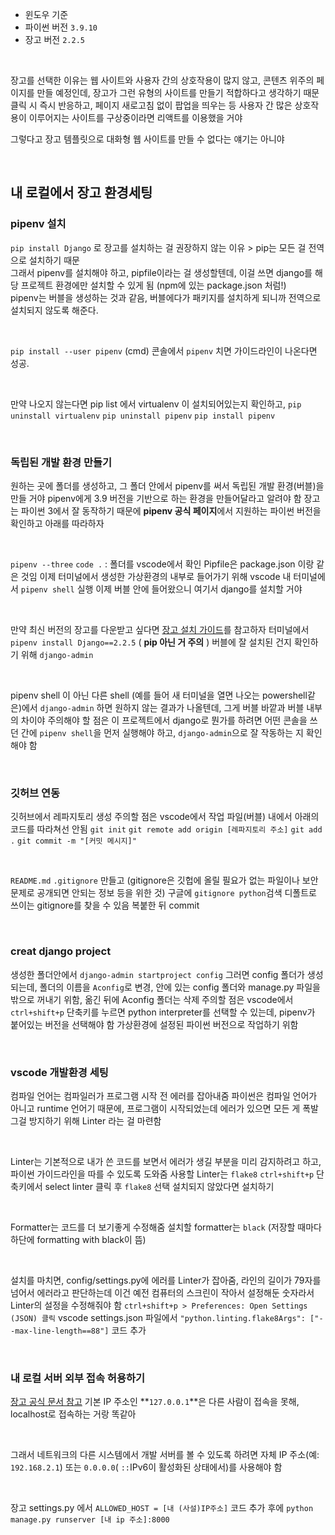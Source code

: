 - 윈도우 기준
- 파이썬 버전 `3.9.10`
- 장고 버전 `2.2.5`

<br>

장고를 선택한 이유는 웹 사이트와 사용자 간의 상호작용이 많지 않고, 콘텐츠 위주의 페이지를 만들 예정인데, 장고가 그런 유형의 사이트를 만들기 적합하다고 생각하기 때문
클릭 시 즉시 반응하고, 페이지 새로고침 없이 팝업을 띄우는 등 사용자 간 많은 상호작용이 이루어지는 사이트를 구상중이라면 리액트를 이용했을 거야 

그렇다고 장고 템플릿으로 대화형 웹 사이트를 만들 수 없다는 얘기는 아니야

<br>

## 내 로컬에서 장고 환경세팅

### pipenv 설치 
`pip install Django` 로 장고를 설치하는 걸 권장하지 않는 이유 > pip는 모든 걸 전역으로 설치하기 때문 <br>
그래서 pipenv를 설치해야 하고, pipfile이라는 걸 생성할텐데, 이걸 쓰면 django를 해당 프로젝트 환경에만 설치할 수 있게 됨 (npm에 있는 package.json 처럼!) <br>
pipenv는 버블을 생성하는 것과 같음, 버블에다가 패키지를 설치하게 되니까 전역으로 설치되지 않도록 해준다. <br>

<br>

`pip install --user pipenv`  (cmd)
콘솔에서 `pipenv` 치면 가이드라인이 나온다면 성공.

<br>

만약 나오지 않는다면 pip list 에서 virtualenv 이 설치되어있는지 확인하고, 
`pip uninstall virtualenv`
`pip uninstall pipenv`
`pip install pipenv`

<br>

### 독립된 개발 환경 만들기

원하는 곳에 폴더를 생성하고, 
그 폴더 안에서 pipenv를 써서 독립된 개발 환경(버블)을 만들 거야
pipenv에게 3.9 버전을 기반으로 하는 환경을 만들어달라고 알려야 함
장고는 파이썬 3에서 잘 동작하기 때문에 **pipenv 공식 페이지**에서 지원하는 파이썬 버전을 확인하고 아래를 따라하자

<br>

`pipenv --three`
`code .`  :  폴더를 vscode에서 확인
Pipfile은 package.json 이랑 같은 것임
이제 터미널에서 생성한 가상환경의 내부로 들어가기 위해 vscode 내 터미널에서 `pipenv shell` 실행
이제 버블 안에 들어왔으니 여기서 django를 설치할 거야

<br>

만약 최신 버전의 장고를 다운받고 싶다면 [장고 설치 가이드](https://www.djangoproject.com/download/)를 참고하자
터미널에서 `pipenv install Django==2.2.5` ( **pip 아닌 거 주의** )
버블에 잘 설치된 건지 확인하기 위해 `django-admin`

<br>

pipenv shell 이 아닌 다른 shell (예를 들어 새 터미널을 열면 나오는 powershell같은)에서 `django-admin` 하면 원하지 않는 결과가 나올텐데, 그게 버블 바깥과 버블 내부의 차이야
주의해야 할 점은 이 프로젝트에서 django로 뭔가를 하려면 어떤 콘솔을 쓰던 간에 `pipenv shell`을 먼저 실행해야 하고, `django-admin`으로 잘 작동하는 지 확인해야 함

<br>

### 깃허브 연동
깃허브에서 레파지토리 생성
주의할 점은 vscode에서 작업 파일(버블) 내에서 아래의 코드를 따라쳐선 안됨
`git init`
`git remote add origin [레파지토리 주소]`
`git add .`
`git commit -m "[커밋 메시지]"`

<br>

`README.md` `.gitignore` 만들고 
(gitignore은 깃헙에 올릴 필요가 없는 파일이나 보안문제로 공개되면 안되는 정보 등을 위한 것)
구글에 `gitignore python`검색
디폴트로 쓰이는 gitignore를 찾을 수 있음
복붙한 뒤 commit

<br>

### creat django project

생성한 폴더안에서
`django-admin startproject config`
그러면 config 폴더가 생성되는데, 폴더의 이름을 `Aconfig`로 변경, 안에 있는 config 폴더와 manage.py 파일을 밖으로 꺼내기 위함, 옮긴 뒤에 Aconfig 폴더는 삭제
주의할 점은 vscode에서 `ctrl+shift+p` 단축키를 누르면 python interpreter를 선택할 수 있는데, pipenv가 붙어있는 버전을 선택해야 함
가상환경에 설정된 파이썬 버전으로 작업하기 위함

<br>

### vscode 개발환경 세팅 

컴파일 언어는 컴파일러가 프로그램 시작 전 에러를 잡아내줌 
파이썬은 컴파일 언어가 아니고 runtime 언어기 때문에, 프로그램이 시작되었는데 에러가 있으면 모든 게 폭발
그걸 방지하기 위해 Linter 라는 걸 마련함

<br>

Linter는 기본적으로 내가 쓴 코드를 보면서 에러가 생길 부분을 미리 감지하려고 하고, 파이썬 가이드라인을 따를 수 있도록 도와줌 
사용할 Linter는 `flake8`
`ctrl+shift+p` 단축키에서 select linter 클릭 후 `flake8` 선택
설치되지 않았다면 설치하기 

<br>

Formatter는 코드를 더 보기좋게 수정해줌 
설치할 formatter는 `black`
(저장할 때마다 하단에 formatting with black이 뜸)

<br>

설치를 마치면,
config/settings.py에 에러를 Linter가 잡아줌, 라인의 길이가 79자를 넘어서 에러라고 판단하는데 이건 예전 컴퓨터의 스크린이 작아서 설정해둔 숫자라서 Linter의 설정을 수정해줘야 함
`ctrl+shift+p > Preferences: Open Settings (JSON) 클릭`
vscode settings.json 파일에서 `"python.linting.flake8Args": ["--max-line-length==88"]` 코드 추가

<br>

### 내 로컬 서버 외부 접속 허용하기
[장고 공식 문서 참고](https://docs.djangoproject.com/en/2.1/ref/django-admin/#django-admin-runserver)
기본 IP 주소인 **`127.0.0.1`**은 다른 사람이 접속을 못해, localhost로 접속하는 거랑 똑같아

<br>

그래서 네트워크의 다른 시스템에서 개발 서버를 볼 수 있도록 하려면 자체 IP 주소(예: `192.168.2.1`) 또는 `0.0.0.0`( `::`IPv6이 활성화된 상태에서)를 사용해야 함

<br>

장고 settings.py 에서 `ALLOWED_HOST = [내 (사설)IP주소]` 코드 추가 후에
`python manage.py runserver [내 ip 주소]:8000`
